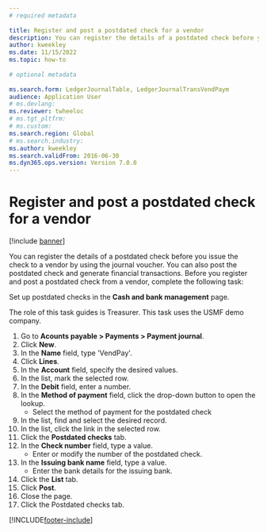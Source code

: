 ```yaml
--- 
# required metadata 
 
title: Register and post a postdated check for a vendor
description: You can register the details of a postdated check before you issue the check to a vendor by using the journal voucher. 
author: kweekley
ms.date: 11/15/2022
ms.topic: how-to 
 
# optional metadata 
 
ms.search.form: LedgerJournalTable, LedgerJournalTransVendPaym   
audience: Application User 
# ms.devlang:  
ms.reviewer: twheeloc
# ms.tgt_pltfrm:  
# ms.custom:  
ms.search.region: Global
# ms.search.industry: 
ms.author: kweekley
ms.search.validFrom: 2016-06-30 
ms.dyn365.ops.version: Version 7.0.0 
---
```

# Register and post a postdated check for a vendor

[!include [banner](../../includes/banner.md)]

You can register the details of a postdated check before you issue the check to a vendor by using the journal voucher. You can also post the postdated check and generate financial transactions. Before you register and post a postdated check from a vendor, complete the following task: 

Set up postdated checks in the **Cash and bank management** page. 

The role of this task guides is Treasurer. This task uses the USMF demo company.

1. Go to **Acounts payable > Payments > Payment journal**.
2. Click **New**.
3. In the **Name** field, type 'VendPay'.
4. Click **Lines**.
5. In the **Account** field, specify the desired values.
6. In the list, mark the selected row.
7. In the **Debit** field, enter a number.
8. In the **Method of payment** field, click the drop-down button to open the lookup.
    * Select the method of payment for the postdated check  
9. In the list, find and select the desired record.
10. In the list, click the link in the selected row.
11. Click the **Postdated checks** tab.
12. In the **Check number** field, type a value.
    * Enter or modify the number of the postdated check.  
13. In the **Issuing bank name** field, type a value.
    * Enter the bank details for the issuing bank.  
14. Click the **List** tab.
15. Click **Post**.
16. Close the page.
17. Click the Postdated checks tab.



[!INCLUDE[footer-include](../../../includes/footer-banner.md)]
